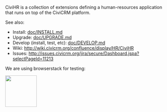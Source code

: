 CiviHR is a collection of extensions defining a human-resources application
that runs on top of the CiviCRM platform.

See also:
 * Install: [doc/INSTALL.md](doc/INSTALL.md)
 * Upgrade: [doc/UPGRADE.md](doc/UPGRADE.md)
 * Develop (install, test, etc): [doc/DEVELOP.md](doc/DEVELOP.md)
 * Wiki: http://wiki.civicrm.org/confluence/display/HR/CiviHR
 * Issues: http://issues.civicrm.org/jira/secure/Dashboard.jspa?selectPageId=11213
 
We are using browserstack for testing:

<a href="https://www.browserstack.com/"><img src="https://www.browserstack.com/images/layout/browserstack-logo-600x315.png" align="left" height="100" ></a>
